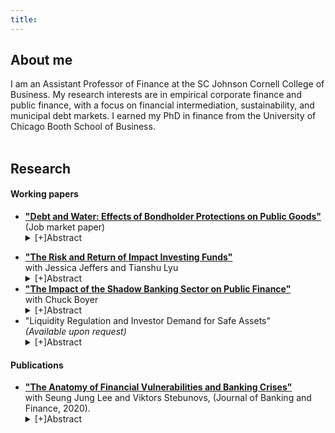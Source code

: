 ```yaml
---
title: 
---
```

<h2> About me </h2>

I am an Assistant Professor of Finance at the SC Johnson Cornell College of Business. My research interests are in empirical corporate finance and public finance, with a focus on financial intermediation, sustainability, and municipal debt markets. I earned my PhD in finance from the University of Chicago Booth School of Business. 
 <br>
 <br>
 
  
<h2> Research </h2>

<h4> Working papers </h4>
<ul>
<div>
  <li>
   <a style="margin:0; font-weight:bold" href="https://kposenau.github.io/files/Posenau_JMP_Booth_current.pdf">"Debt and Water: Effects of Bondholder Protections on Public Goods"</a>
   <br>
   (Job market paper) 
   <details>
    <summary>[+]Abstract</summary>
     <p>How do creditors influence the quality of local public goods through municipal debt contracts? I examine this question in the context of municipal water utility debt covenants. As utilities approach their covenant violation thresholds, they increase prices. But, utilities also reduce hiring growth and reduce manager pay. I also find that officials sequence their budget decisions according to a pecking order hierarchy: they raise revenues as much as possible, then cut spending. The incidence of cuts is first on water system expenses and then on administrative expenses. System problems and pipe breaks are most sensitive to distance to covenant thresholds for the most constrained utilities. These utilities respond on a per capita basis to a $1 move toward covenant thresholds by raising revenues $0.26, cutting water system expenses $0.19, and reducing administrative expenses $0.13. I confirm the pecking order using a drought shock to water demand: covenant-constrained utilities raise prices 9% relative to unconstrained utilities following the shock. Local hostility to taxes imposes an additional friction on the revenue-raising process. After accounting for tax hostility following the drought shock, the overall effect of the rate covenant for an average covenant-constrained utility is a 9.5% reduction in water system expenses.
    </p>
  </details>
 </li>
</div>
 <p></p>
<div>
  <li>
   <a style="margin:0; font-weight:bold" href="https://drive.google.com/file/d/13eEW4hVkFUvJyJWUsdvh86mm1_kkRobB/view">"The Risk and Return of Impact Investing Funds"</a>
   <br>
  with Jessica Jeffers and Tianshu Lyu
  <details>
   <summary>[+]Abstract</summary>
    <p>We provide the first analysis of the risk exposure and consequent risk-adjusted performance of impact investing funds, private market funds with dual financial and social goals. We introduce a new dataset of impact fund cash flows constructed from financial statements. When accounting for market risk exposure, impact funds underperform the market, though not more so that comparable private market strategies. We exploit known distortions in measures of VC performance to characterize the risk profile of impact funds. Impact funds have substantially lower market beta than VC funds, contradicting the idea of sustainability as a ``luxury good.'' We find that impact fund cash flows do not exhibit positive correlation with a public market sustainability factor, consistent with the idea that private and public market sustainability strategies capture distinct exposures.
   </p>
  </details>
 </li>
</div>
<div>
  <li>
   <a style="margin:0; font-weight:bold" href="https://kposenau.github.io/files/Boyer_Posenau_MMF_Munis_2021.pdf">"The Impact of the Shadow Banking Sector on Public Finance"</a>
   <br>
with Chuck Boyer
 <details>
  <summary>[+]Abstract</summary>
  <p>Prior to 2016, money market mutual funds held about $250 billion in municipal government debt. These funds were an important source of short-term and low cost financing for state and local governments as well as other municipal entities in the United States. In response to the financial crisis of 2008, the SEC implemented a series of reforms in 2016 designed to make these funds more stable. We study the effects of the reforms on the U.S. municipal debt market. We use the negative shock to demand to explore the effects of frictions and asset-specific demand in this market. We show that tax-exempt fund holdings of municipal debt dropped precipitously around implementation of the reform. Issuers more exposed to the reform experienced a decrease in lending from funds, an increase in borrowing costs from funds, and an overall increase in borrowing costs for all new municipal debt issues. Our results suggest the reform may have increased  borrowing costs for municipal entities that were more reliant on money markets for funding, and the effects were larger for smaller issuers. Our results demonstrate the importance of financial intermediaries, potential information frictions, and asset specific demand for municipal markets.
  </p>
 </details>
 </li>
</div>
<div>
 <li>
"Liquidity Regulation and Investor Demand for Safe Assets"
  <br>
<i>(Available upon request)</i>
<details>
 <summary>[+]Abstract</summary>
<p>Can banking regulation induce convenience yields? Not always. I study how a 2016 change in the Federal Reserve's Liquidity Coverage Ratio (LCR) that allowed banks to hold certain types of municipal securities as high quality liquid assets (HQLA) affected secondary market yields for these securities. I exploit two institutional features to identify the effect of the regulation on bank demand in a differences-in-differences design: first, banks are marginal investors only in one segment of the municipal bond market, the bank-qualified segment; second, the LCR differentially treated only certain types of municipal securities as HQLA. I find no significant pricing effects around the implementation date and little change in covered banking organization holdings of municipal securities. I conclude that the HQLA designation is not enough to create a safe asset: haircuts and exclusion limits affect whether regulatory assets command convenience yields.</p>
</details>
 </li>
 </div>
</ul>

<h4> Publications </h4>
<ul>
<div>
 <li>
<a style="margin:0; font-weight:bold" href="https://www.sciencedirect.com/science/article/abs/pii/S0378426618300864">"The Anatomy of Financial Vulnerabilities and Banking Crises"</a>
  <br>
with Seung Jung Lee and Viktors Stebunovs, (Journal of Banking and Finance, 2020).
<details>
 <summary>[+]Abstract</summary>
<p>We extend the framework of Aikman et al. (2017) that maps vulnerabilities in the U.S. financial system to a broader set of financial vulnerabilities in 27 advanced and emerging economies. We capture a holistic view of the evolution of financial vulnerabilities before and after a banking crisis. We find that, before a banking crisis, pressures in asset valuations materialize first and then a build-up of imbalances in the external, financial, and nonfinancial sectors occurs. After a crisis, these vulnerabilities subside, but sovereign debt imbalances rise as governments try to mitigate the consequences of the crisis. Our main indexes, which aggregate these vulnerabilities, predicts banking crises better than the credit-to-GDP gap (CGG) or sector-specific vulnerability indexes, especially at long horizons. Our aggregate indexes also explain the variation in the severity of banking crises and the duration of recessions relatively well, as it incorporates possible spillover and amplification channels of financial vulnerabilities from one sector to another. Therefore, our framework is useful for macroprudential policy making and crisis management.</p>
</details>
 </li>
 </div>
 </ul>
